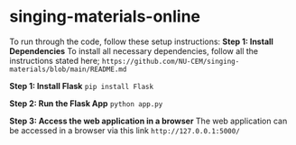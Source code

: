# singing-materials-online
To run through the code, follow these setup instructions:
**Step 1: Install Dependencies**
To install all necessary dependencies, follow all the instructions stated here; `https://github.com/NU-CEM/singing-materials/blob/main/README.md`

**Step 1: Install Flask**
`pip install Flask`

**Step 2: Run the Flask App**
`python app.py`

**Step 3: Access the web application in a browser**
 The web application can be accessed in a browser via this link `http://127.0.0.1:5000/`

